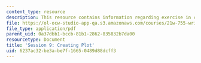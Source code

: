 ```yaml
---
content_type: resource
description: This resource contains information regarding exercise in creating plot.
file: https://ol-ocw-studio-app-qa.s3.amazonaws.com/courses/21w-755-writing-and-reading-short-stories-spring-2012/6237ac32be3abe7f16650489d88dcff3_MIT21W_755S12_ses9.pdf
file_type: application/pdf
parent_uid: 0a37dbb1-bccb-81b1-2862-835832b7da00
resourcetype: Document
title: 'Session 9: Creating Plot'
uid: 6237ac32-be3a-be7f-1665-0489d88dcff3
---
```

